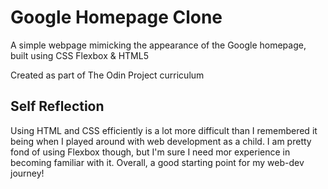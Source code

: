# Google Homepage Clone

A simple webpage mimicking the appearance of the Google homepage, built using CSS Flexbox & HTML5

Created as part of The Odin Project curriculum

## Self Reflection
Using HTML and CSS efficiently is a lot more difficult than I remembered it being when I played around with web development as a child.
I am pretty fond of using Flexbox though, but I'm sure I need mor experience in becoming familiar with it. 
Overall, a good starting point for my web-dev journey!

